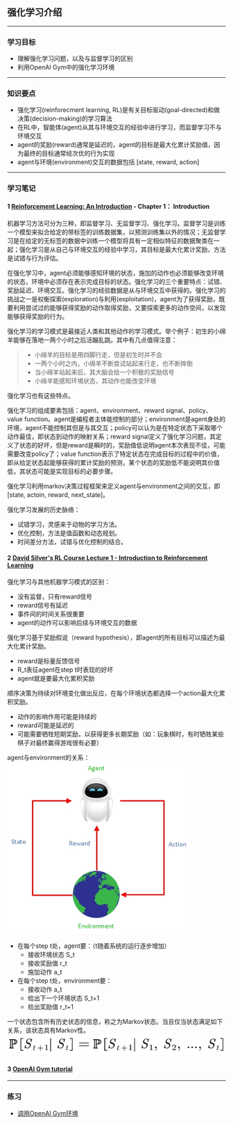 ## 强化学习介绍  
---  


### 学习目标  
- 理解强化学习问题，以及与监督学习的区别  
- 利用OpenAI Gym中的强化学习环境  
--- 


### 知识要点  
- 强化学习(reinforecment learning, RL)是有关目标驱动(goal-directed)和做决策(decision-making)的学习算法  
- 在RL中，智能体(agent)从其与环境交互的经验中进行学习，而监督学习不与环境交互  
- agent的奖励(reward)通常是延迟的，agent的目标是最大化累计奖励值，因为最终的目标通常经次优的行为实现  
- agent与环境(environment)交互的数据包括 [state, reward, action]  
--- 


### 学习笔记  
#### **1** [Reinforcement Learning: An Introduction](http://incompleteideas.net/book/RLbook2018.pdf) - Chapter 1： Introduction  
机器学习方法可分为三种，即监督学习、无监督学习、强化学习。监督学习是训练一个模型来拟合给定的带标签的训练数据集，以预测训练集以外的情况；无监督学习是在给定的无标签的数据中训练一个模型将具有一定相似特征的数据聚类在一起；强化学习是从自己与环境交互的经验中学习，其目标是最大化累计奖励，方法是试错与行为评估。  

在强化学习中，agent必须能够感知环境的状态，施加的动作也必须能够改变环境的状态，环境中必须存在表示完成目标的状态。强化学习的三个重要特点：试错、奖励延迟、环境交互。强化学习的经验数据是从与环境交互中获得的。强化学习的挑战之一是权衡探索(exploration)与利用(exploitation)，agent为了获得奖励，既要利用尝试过的能够获得奖励的动作取得奖励，又要探索更多的动作空间，以发现能够获得奖励的行为。  

强化学习的学习模式是最接近人类和其他动作的学习模式。举个例子：初生的小绵羊能够在落地一两个小时之后活蹦乱跳。其中有几点值得注意：  
> - 小绵羊的目标是用四脚行走，但是初生时并不会  
> - 一两个小时之内，小绵羊不断尝试站起来行走，也不断摔倒  
> - 当小绵羊站起来后，其大脑会给一个积极的奖励信号  
> - 小绵羊能感知环境状态，其动作也能改变环境  

强化学习也有这些特点。  

强化学习的组成要素包括：agent、environment、reward signal、policy、value function。agent是编程者主体能控制的部分；environment是agent身处的环境，agent不能控制其但是与其交互；policy可以认为是在特定状态下采取哪个动作最佳，即状态到动作的映射关系；reward signal定义了强化学习问题，其定义了状态的好坏，但是reward是瞬时的，奖励值低说明agent本次表现不佳，可能需要改变policy了；value function表示了特定状态在完成目标的过程中的价值，即从给定状态起能够获得的累计奖励的预测，某个状态的奖励低不能说明其价值低，其状态可能是实现目标的必要步骤。  

强化学习利用markov决策过程框架来定义agent与environment之间的交互，即[state, actoin, reward, next_state]。  

强化学习发展的历史脉络：  
- 试错学习，灵感来于动物的学习方法。  
- 优化控制，方法是值函数和动态规划。  
- 时间差分方法，试错与优化控制的结合。  


#### **2** [David Silver's RL Course Lecture 1 - Introduction to Reinforcement Learning](http://www0.cs.ucl.ac.uk/staff/d.silver/web/Teaching_files/intro_RL.pdf)  
强化学习与其他机器学习模式的区别：  
- 没有监督，只有reward信号  
- reward信号有延迟  
- 事件间的时间关系很重要  
- agent的动作可以影响后续与环境交互的数据  

强化学习基于奖励假说（reward hypothesis），即agent的所有目标可以描述为最大化累计奖励。  
- reward是标量反馈信号  
- R_t表征agent在step t时表现的好坏  
- agent就是要最大化累积奖励  

顺序决策为持续对环境变化做出反应，在每个环境状态都选择一个action最大化累积奖励。  
- 动作的影响作用可能是持续的  
- reward可能是延迟的  
- 可能需要牺牲短期奖励，以获得更多长期奖励（如：玩象棋时，有时牺牲某些棋子对最终赢得游戏很有必要）  

agent与environment的关系：  
![agt&env](image/agt&env.jpg)  
- 在每个step t处，agent要：（t随着系统的运行逐步增加）  
   - 接收环境状态 S_t  
   - 接收奖励值 r_t  
   - 施加动作 a_t  
- 在每个step t处，environment要：  
   - 接收动作 a_t  
   - 给出下一个环境状态 S_t+1  
   - 给出奖励值 r_t+1  

一个状态包含所有历史状态的信息，称之为Markov状态。当且仅当状态满足如下关系，该状态具有Markov性。  
![markov](image/markov.bmp)  




#### **3** [OpenAI Gym tutorial](https://gym.openai.com/docs)  


--- 


### 练习  
- [调用OpenAI Gym环境](OpenAI_Gym_EnvTest.py)  
